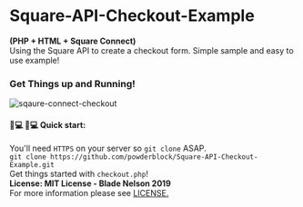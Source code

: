 # Square-API-Checkout-Example
<b>(PHP + HTML + Square Connect)</b></br>
Using the Square API to create a checkout form. Simple sample and easy to use example!

### Get Things up and Running!

![sqaure-connect-checkout](https://i.imgur.com/KtpCJsH.jpg "Logo Title Text 1")

#### 👩💻 👨💻 Quick start:
You'll need ```HTTPS``` on your server so ```git clone``` ASAP.</br>```git clone https://github.com/powderblock/Square-API-Checkout-Example.git```<br>Get things started with ```checkout.php```!</br><b>License: MIT License - Blade Nelson 2019</b></br>For more information please see [LICENSE.](https://github.com/powderblock/Square-API-Checkout-Example/blob/master/LICENSE)
